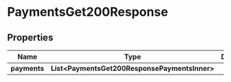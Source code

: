 

# PaymentsGet200Response


## Properties

| Name | Type | Description | Notes |
|------------ | ------------- | ------------- | -------------|
|**payments** | **List&lt;PaymentsGet200ResponsePaymentsInner&gt;** |  |  |




